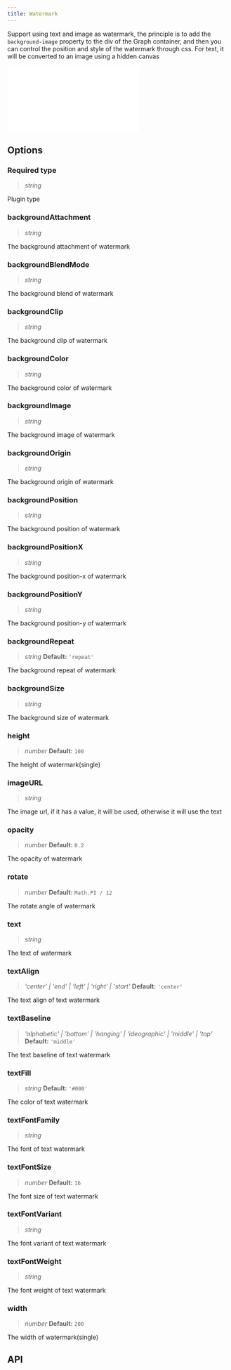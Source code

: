 ```yaml
---
title: Watermark
---
```


Support using text and image as watermark, the principle is to add the `background-image` property to the div of the Graph container, and then you can control the position and style of the watermark through css. For text, it will be converted to an image using a hidden canvas

<embed src="@/common/api/plugins/watermark.md"></embed>

## Options

### <Badge type="success">Required</Badge> type

> _string_

Plugin type

### backgroundAttachment

> _string_

The background attachment of watermark

### backgroundBlendMode

> _string_

The background blend of watermark

### backgroundClip

> _string_

The background clip of watermark

### backgroundColor

> _string_

The background color of watermark

### backgroundImage

> _string_

The background image of watermark

### backgroundOrigin

> _string_

The background origin of watermark

### backgroundPosition

> _string_

The background position of watermark

### backgroundPositionX

> _string_

The background position-x of watermark

### backgroundPositionY

> _string_

The background position-y of watermark

### backgroundRepeat

> _string_ **Default:** `'repeat'`

The background repeat of watermark

### backgroundSize

> _string_

The background size of watermark

### height

> _number_ **Default:** `100`

The height of watermark(single)

### imageURL

> _string_

The image url, if it has a value, it will be used, otherwise it will use the text

### opacity

> _number_ **Default:** `0.2`

The opacity of watermark

### rotate

> _number_ **Default:** `Math.PI / 12`

The rotate angle of watermark

### text

> _string_

The text of watermark

### textAlign

> _'center' \| 'end' \| 'left' \| 'right' \| 'start'_ **Default:** `'center'`

The text align of text watermark

### textBaseline

> _'alphabetic' \| 'bottom' \| 'hanging' \| 'ideographic' \| 'middle' \| 'top'_ **Default:** `'middle'`

The text baseline of text watermark

### textFill

> _string_ **Default:** `'#000'`

The color of text watermark

### textFontFamily

> _string_

The font of text watermark

### textFontSize

> _number_ **Default:** `16`

The font size of text watermark

### textFontVariant

> _string_

The font variant of text watermark

### textFontWeight

> _string_

The font weight of text watermark

### width

> _number_ **Default:** `200`

The width of watermark(single)

## API
